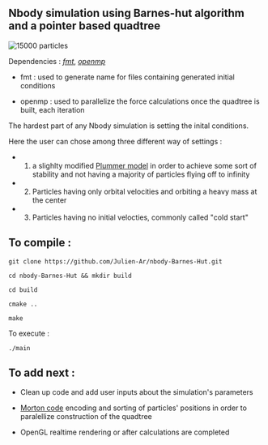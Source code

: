 ## Nbody simulation using Barnes-hut algorithm and a pointer based quadtree
![15000 particles](https://github.com/Julien-Ar/nbody-Barnes-Hut/blob/main/plummer_15000.gif)



Dependencies : [*fmt*](https://github.com/fmtlib/fmt),  [*openmp*](https://www.openmp.org/)

 - fmt : used to generate name for files containing generated initial conditions

- openmp : used to parallelize the force calculations once the quadtree is built, each iteration


The hardest part of any Nbody simulation is setting the inital conditions.

Here the user can chose among three different way of settings :
- 1) a slighlty modified [Plummer model](https://en.wikipedia.org/wiki/Plummer_model) in order to achieve some 
sort of stability and not having a majority of particles flying off to infinity

- 2) Particles having only orbital velocities and orbiting a heavy mass at the center

- 3) Particles having no initial velocties, commonly called "cold start"

## To compile : 

`git clone https://github.com/Julien-Ar/nbody-Barnes-Hut.git`

`cd nbody-Barnes-Hut && mkdir build`

`cd build`

`cmake ..`

`make`

To execute :

`./main`

## To add next :
- Clean up code and add user inputs about the simulation's parameters
- [Morton code](https://en.wikipedia.org/wiki/Z-order_curve) encoding and sorting of particles' positions
in order to paralellize construction of the quadtree

- OpenGL realtime rendering or after calculations are completed
